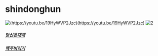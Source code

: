# shindonghun
![(https://youtu.be/19HyWVP2Jzc)](https://i.ytimg.com/vi/19HyWVP2Jzc/0.jpg)(https://youtu.be/19HyWVP2Jzc)
![2](https://i.ytimg.com/vi/lYW0ZfyCFCI/sddefault.jpg)
##### [당신은대체](https://youtu.be/19HyWVP2Jzc)
##### [맥주버리기](https://youtu.be/_aCOLk000J4)
